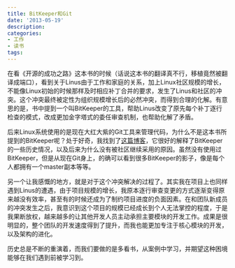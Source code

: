 ```yaml
---
title: BitKeeper和Git
date: '2013-05-19'
description:
categories:
- 工作
- 读书
tags:
---
```


在看《开源的成功之路》这本书的时候（话说这本书的翻译真不行，移植竟然被翻译成端口），看到关于Linus由于工作和家庭的关系，加上Linux社区规模的增长，不能像Linux初始的时候那样及时相应补丁合并的要求，发生了Linus和社区的冲突。这个冲突最终被定性为组织规模增长后的必然冲突，而得到合理的化解。有意思的是，书中提到一个叫BitKeeper的工具，帮助Linus改变了原先每个补丁逐行检查的模式，改成更加金字塔式的委任审查机制，也帮助化解了矛盾。

后来Linux系统使用的是现在大红大紫的Git工具来管理代码，为什么不是这本书所提到的BitKeeper呢？处于好奇，我找到了<a href="http://www.thinknext.net/archives/938">这篇博客</a>，它很好的解释了BitKeeper的一些历史情况，以及后来为什么没有被社区继续采用的原因。虽然没有使用过BitKeeper，但是从现在Git身上，的确可以看到很多BitKeeper的影子，像是每个人都拥有一个master副本等等。

另一个让我感慨的地方，就是对于这个冲突解决的过程了。其实我在项目上也同样遇到Linus的遭遇，由于项目规模的增长，我原本逐行审查变更的方式逐渐变得原来越没有效率，甚至有的时候还成为了制约项目进度的负面因素。在和团队新成员的冲突发生之后，我意识到这个项目的规模已经成长到个人无法掌控的程度，于是我果断放权，越来越多的让其他开发人员主动承担主要模块的开发工作。成果是很明显的，整个团队的开发速度得到了提升，而我也能更加专注于核心模块的开发，以及架构的进化。

历史总是不断的重演着，而我们要做的是多看书，从案例中学习，并期望这种困境能够在我们遇到前被学习到。
